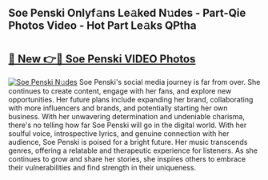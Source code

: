 ## Soe Penski Onlyf𝚊ns Le𝚊ked N𝚞des - Part-Qie Photos Video - Hot Part Le𝚊ks QPtha

# <h2><a href="http://ab32197.deff.icu/?id=Soe+Penski">🔗 New 👉🔴 Soe Penski VIDEO Photos</a></h2>

[![Soe Penski N𝚞des](https://i.imgur.com/rIISA9y.gif)](http://ab32197.deff.icu/?id=Soe+Penski)
Soe Penski's social media journey is far from over. She continues to create content, engage with her fans, and explore new opportunities. Her future plans include expanding her brand, collaborating with more influencers and brands, and potentially starting her own business. With her unwavering determination and undeniable charisma, there's no telling how far Soe Penski will go in the digital world. With her soulful voice, introspective lyrics, and genuine connection with her audience, Soe Penski is poised for a bright future. Her music transcends genres, offering a relatable and therapeutic experience for listeners. As she continues to grow and share her stories, she inspires others to embrace their vulnerabilities and find strength in their uniqueness.
